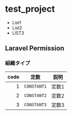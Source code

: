# test_project
- List1
- List2
- LIST3


##  Laravel Permission
### 組織タイプ

| code | 定数              | 説明     |
| ---: | ----------------- | -------- |
|    1 | `CONSTANT1`       | 定数1    |
|    2 | `CONSTANT2`       | 定数2    |
|    3 | `CONSTANT3`       | 定数3    |
